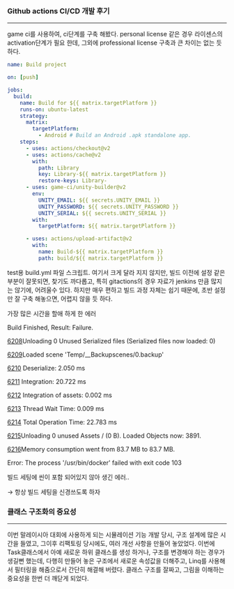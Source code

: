 ### Github actions CI/CD 개발 후기

---

game ci를 사용하여, ci단계를 구축 해봤다. personal license 같은 경우 라이센스의 activation단계가 필요 한데, 그외에 professional license 구축과 큰 차이는 없는 듯 하다.

```yaml
name: Build project

on: [push]

jobs:
  build:
    name: Build for ${{ matrix.targetPlatform }}
    runs-on: ubuntu-latest
    strategy:
      matrix:
        targetPlatform:
          - Android # Build an Android .apk standalone app.
    steps:
      - uses: actions/checkout@v2
      - uses: actions/cache@v2
        with:
          path: Library
          key: Library-${{ matrix.targetPlatform }}
          restore-keys: Library-
      - uses: game-ci/unity-builder@v2
        env:
          UNITY_EMAIL: ${{ secrets.UNITY_EMAIL }}
          UNITY_PASSWORD: ${{ secrets.UNITY_PASSWORD }}
          UNITY_SERIAL: ${{ secrets.UNITY_SERIAL }}
        with:
          targetPlatform: ${{ matrix.targetPlatform }}

      - uses: actions/upload-artifact@v2
        with:
          name: Build-${{ matrix.targetPlatform }}
          path: build/${{ matrix.targetPlatform }}
```

test용 build.yml 파일 스크립트. 여기서 크게 달라 지지 않지만, 빌드 이전에 설정 같은 부분이 잘못되면, 찾기도 까다롭고, 특히 gitactions의 경우 자료가 jenkins 만큼 많지는 않기에, 어려울수 있다. 하지만 매우 편하고 빌드 과정 자체는 쉽기 때문에, 초반 설정만 잘 구축 해놓으면, 어렵지 않을 듯 하다.

가장 많은 시간을 할애 하게 한 에러

Build Finished, Result: Failure.

[6208](https://github.com/Rony0124/CI_CD_Unity_project/actions/runs/5330993148/jobs/9658277673#step:4:6209)Unloading 0 Unused Serialized files (Serialized files now loaded: 0)

[6209](https://github.com/Rony0124/CI_CD_Unity_project/actions/runs/5330993148/jobs/9658277673#step:4:6210)Loaded scene 'Temp/\_\_Backupscenes/0.backup'

[6210](https://github.com/Rony0124/CI_CD_Unity_project/actions/runs/5330993148/jobs/9658277673#step:4:6211) Deserialize: 2.050 ms

[6211](https://github.com/Rony0124/CI_CD_Unity_project/actions/runs/5330993148/jobs/9658277673#step:4:6212) Integration: 20.722 ms

[6212](https://github.com/Rony0124/CI_CD_Unity_project/actions/runs/5330993148/jobs/9658277673#step:4:6213) Integration of assets: 0.002 ms

[6213](https://github.com/Rony0124/CI_CD_Unity_project/actions/runs/5330993148/jobs/9658277673#step:4:6214) Thread Wait Time: 0.009 ms

[6214](https://github.com/Rony0124/CI_CD_Unity_project/actions/runs/5330993148/jobs/9658277673#step:4:6215) Total Operation Time: 22.783 ms

[6215](https://github.com/Rony0124/CI_CD_Unity_project/actions/runs/5330993148/jobs/9658277673#step:4:6216)Unloading 0 unused Assets / (0 B). Loaded Objects now: 3891.

[6216](https://github.com/Rony0124/CI_CD_Unity_project/actions/runs/5330993148/jobs/9658277673#step:4:6217)Memory consumption went from 83.7 MB to 83.7 MB.

Error: The process '/usr/bin/docker' failed with exit code 103

빌드 세팅에 씬이 포함 되어있지 않아 생긴 에러..

→ 항상 빌드 세팅을 신경쓰도록 하자

### 클래스 구조화의 중요성

---

이번 말레이시아 대회에 사용하게 되는 시뮬레이션 기능 개발 당시, 구조 설계에 많은 시간을 들였고, 그이후 리팩토링 당시에도, 여러 개선 사항을 만들어 놓았었다. 이번에 Task클래스에서 아예 새로운 하위 클래스를 생성 하거나, 구조를 변경해야 하는 경우가 생길뻔 했는데, 다행히 만들어 놓은 구조에서 새로운 속성값을 더해주고, Linq를 사용해서 필터링을 해줌으로서 간단히 해결해 버렸다. 클래스 구조를 잘짜고, 그림을 이해하는 중요성을 한번 더 깨닫게 되었다.
